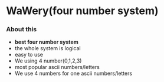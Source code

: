 # WaWery(four number system)
 ### About this
* **best four number system**
* the whole system is logical
* easy to use
* We using 4 number(0,1,2,3)
* most popular ascii numbers/letters
* We use 4 numbers for one ascii numbers/letters
